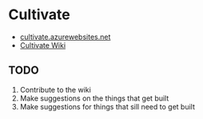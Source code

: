 # Cultivate

 - [cultivate.azurewebsites.net](http://cultivate.azurewebsites.net/)
 - [Cultivate Wiki](https://bitbucket.org/kavunr/cultivate/wiki/Home)

## TODO

1. Contribute to the wiki
2. Make suggestions on the things that get built
3. Make suggestions for things that sill need to get built